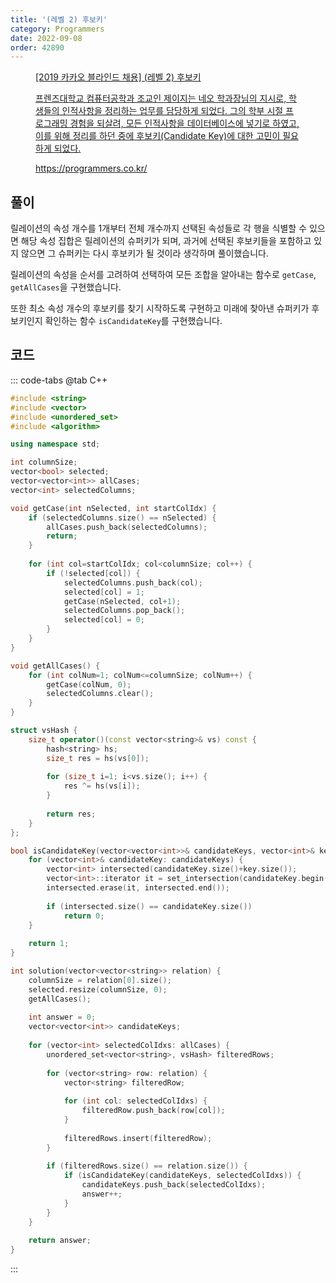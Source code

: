 ```yaml
---
title: '(레벨 2) 후보키'
category: Programmers
date: 2022-09-08
order: 42890
---
```


<figure class="opengraph"><a href="https://programmers.co.kr/learn/courses/30/lessons/42890" data-source-url="https://programmers.co.kr/learn/courses/30/lessons/42890">
<div class="og-image" style="background-image: url('https://drive.google.com/uc?export=view&id=1J7HqHQeh0rWbRtmHtU9-1E36gTRhJX8N');"></div>
<div class="og-text">
<p class="og-title">[2019 카카오 블라인드 채용] (레벨 2) 후보키</p>
<p class="og-desc">프렌즈대학교 컴퓨터공학과 조교인 제이지는 네오 학과장님의 지시로, 학생들의 인적사항을 정리하는 업무를 담당하게 되었다.
그의 학부 시절 프로그래밍 경험을 되살려, 모든 인적사항을 데이터베이스에 넣기로 하였고, 이를 위해 정리를 하던 중에 후보키(Candidate Key)에 대한 고민이 필요하게 되었다.</p>
<p class="og-host">https://programmers.co.kr/</p></div></a></figure>

## 풀이
릴레이션의 속성 개수를 1개부터 전체 개수까지 선택된 속성들로 각 행을 식별할 수 있으면 해당 속성 집합은 릴레이션의 슈퍼키가 되며, 과거에 선택된 후보키들을 포함하고 있지 않으면 그 슈퍼키는 다시 후보키가 될 것이라 생각하며 풀이했습니다.

릴레이션의 속성을 순서를 고려하여 선택하여 모든 조합을 알아내는 함수로 `getCase`, `getAllCases`을 구현했습니다.

또한 최소 속성 개수의 후보키를 찾기 시작하도록 구현하고 미래에 찾아낸 슈퍼키가 후보키인지 확인하는 함수 `isCandidateKey`를 구현했습니다.

## 코드
::: code-tabs
@tab C++
```cpp
#include <string>
#include <vector>
#include <unordered_set>
#include <algorithm>

using namespace std;

int columnSize;
vector<bool> selected;
vector<vector<int>> allCases;
vector<int> selectedColumns;

void getCase(int nSelected, int startColIdx) {
    if (selectedColumns.size() == nSelected) {
        allCases.push_back(selectedColumns);
        return;
    }
    
    for (int col=startColIdx; col<columnSize; col++) {
        if (!selected[col]) {
            selectedColumns.push_back(col);
            selected[col] = 1;
            getCase(nSelected, col+1);
            selectedColumns.pop_back();
            selected[col] = 0;
        }
    }
}

void getAllCases() {
    for (int colNum=1; colNum<=columnSize; colNum++) {
        getCase(colNum, 0);
        selectedColumns.clear();
    }
}

struct vsHash {
    size_t operator()(const vector<string>& vs) const {
        hash<string> hs;
        size_t res = hs(vs[0]);
        
        for (size_t i=1; i<vs.size(); i++) {
            res ^= hs(vs[i]);
        }
        
        return res;
    }
};

bool isCandidateKey(vector<vector<int>>& candidateKeys, vector<int>& key) {
    for (vector<int>& candidateKey: candidateKeys) {
        vector<int> intersected(candidateKey.size()+key.size());
        vector<int>::iterator it = set_intersection(candidateKey.begin(), candidateKey.end(), key.begin(), key.end(), intersected.begin());
        intersected.erase(it, intersected.end());
        
        if (intersected.size() == candidateKey.size())
            return 0;
    }
    
    return 1;
}

int solution(vector<vector<string>> relation) {
    columnSize = relation[0].size();
    selected.resize(columnSize, 0);
    getAllCases();
    
    int answer = 0;
    vector<vector<int>> candidateKeys;
    
    for (vector<int> selectedColIdxs: allCases) {
        unordered_set<vector<string>, vsHash> filteredRows;
        
        for (vector<string> row: relation) {
            vector<string> filteredRow;
            
            for (int col: selectedColIdxs) {
                filteredRow.push_back(row[col]);
            }
            
            filteredRows.insert(filteredRow);
        }
        
        if (filteredRows.size() == relation.size()) {
            if (isCandidateKey(candidateKeys, selectedColIdxs)) {
                candidateKeys.push_back(selectedColIdxs);
                answer++;
            }
        }
    }
    
    return answer;
}
```
:::
